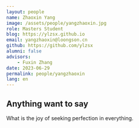```yaml
---
layout: people
name: Zhaoxin Yang
image: /assets/people/yangzhaoxin.jpg
role: Masters Student
blog: https://ylzsx.github.io
email: yangzhaoxin@loongson.cn
github: https://github.com/ylzsx
alumni: false
advisors:
    - Fuxin Zhang
date: 2023-06-29
permalink: people/yangzhaoxin
lang: en
---
```


## Anything want to say

What is the joy of seeking perfection in everything.
